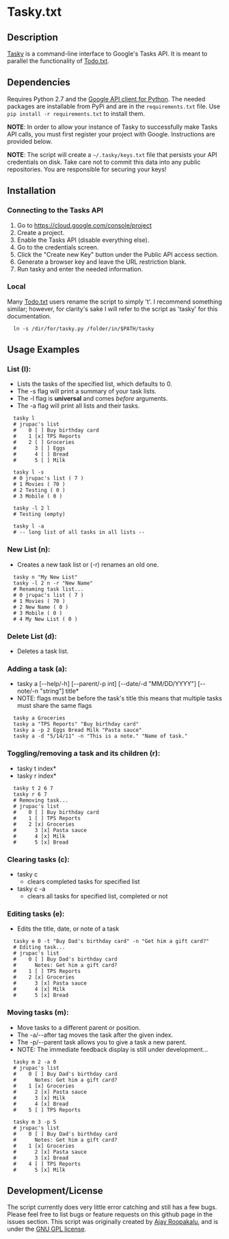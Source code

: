 # Tasky.txt

## Description
[Tasky][tasky] is a command-line interface to Google's Tasks API. It is meant to parallel the functionality of [Todo.txt][todotxt].

## Dependencies
Requires Python 2.7 and the [Google API client for Python](http://code.google.com/p/google-api-python-client/).
The needed packages are installable from PyPi and are in the `requirements.txt` file. Use `pip install -r requirements.txt` to install them.

**NOTE**: In order to allow your instance of Tasky to successfully make Tasks API calls, you must first
register your project with Google. Instructions are provided below.

**NOTE**: The script will create a `~/.tasky/keys.txt` file that persists your API credentials
on disk. Take care not to commit this data into any public repositories. You are responsible for securing your keys!

## Installation

### Connecting to the Tasks API
1. Go to https://cloud.google.com/console/project
2. Create a project.
3. Enable the Tasks API (disable everything else).
4. Go to the credentials screen.
5. Click the "Create new Key" button under the Public API access section.
6. Generate a browser key and leave the URL restriction blank.
7. Run tasky and enter the needed information.

### Local
Many [Todo.txt][todotxt] users rename the script to simply 't'. I recommend something similar; however, for clarity's sake I will refer to the script as 'tasky' for this documentation.

      ln -s /dir/for/tasky.py /folder/in/$PATH/tasky

## Usage Examples

### List (l):
   * Lists the tasks of the specified list, which defaults to 0.
   * The -s flag will print a summary of your task lists.
   * The -l flag is **universal** and comes _before_ arguments.
   * The -a flag will print all lists and their tasks.

>
      tasky l
      # jrupac's list
      #    0 [ ] Buy birthday card
      #    1 [x] TPS Reports
      #    2 [ ] Groceries
      #      3 [ ] Eggs
      #      4 [ ] Bread
      #      5 [ ] Milk

>
      tasky l -s
      # 0 jrupac's list ( 7 )
      # 1 Movies ( 70 )
      # 2 Testing ( 0 )
      # 3 Mobile ( 0 )

>
      tasky -l 2 l
      # Testing (empty)


>
      tasky l -a
      # -- long list of all tasks in all lists --

### New List (n):
   * Creates a new task list or (-r) renames an old one.

>
      tasky n "My New List"
      tasky -l 2 n -r "New Name"
      # Renaming task list...
      # 0 jrupac's list ( 7 )
      # 1 Movies ( 70 )
      # 2 New Name ( 0 )
      # 3 Mobile ( 0 )
      # 4 My New List ( 0 )

### Delete List (d):
   * Deletes a task list.

### Adding a task (a):
   * tasky a [--help/-h] [--parent/-p int] [--date/-d "MM/DD/YYYY"] [--note/-n "string"] title\*
   * NOTE: flags must be before the task's title this means that multiple tasks must share the same flags

>
      tasky a Groceries
      tasky a "TPS Reports" "Buy birthday card"
      tasky a -p 2 Eggs Bread Milk "Pasta sauce"
      tasky a -d "5/14/11" -n "This is a note." "Name of task."

### Toggling/removing a task and its children (r):
   * tasky t index\*
   * tasky r index\*

>
      tasky t 2 6 7
      tasky r 6 7
      # Removing task...
      # jrupac's list
      #    0 [ ] Buy birthday card
      #    1 [ ] TPS Reports
      #    2 [x] Groceries
      #      3 [x] Pasta sauce
      #      4 [x] Milk
      #      5 [x] Bread

### Clearing tasks (c):
   * tasky c
      - clears completed tasks for specified list
   * tasky c -a
      - clears all tasks for specified list, completed or not

### Editing tasks (e):
   * Edits the title, date, or note of a task

>
      tasky e 0 -t "Buy Dad's birthday card" -n "Get him a gift card?"
      # Editing task...
      # jrupac's list
      #    0 [ ] Buy Dad's birthday card
      #      Notes: Get him a gift card?
      #    1 [ ] TPS Reports
      #    2 [x] Groceries
      #      3 [x] Pasta sauce
      #      4 [x] Milk
      #      5 [x] Bread

### Moving tasks (m):
   * Move tasks to a different parent or position.
   * The -a/--after tag moves the task after the given index.
   * The -p/--parent task allows you to give a task a new parent.
   * NOTE: The immediate feedback display is still under development...

>
      tasky m 2 -a 0
      # jrupac's list
      #    0 [ ] Buy Dad's birthday card
      #      Notes: Get him a gift card?
      #    1 [x] Groceries
      #      2 [x] Pasta sauce
      #      3 [x] Milk
      #      4 [x] Bread
      #    5 [ ] TPS Reports

>
      tasky m 3 -p 5
      # jrupac's list
      #    0 [ ] Buy Dad's birthday card
      #      Notes: Get him a gift card?
      #    1 [x] Groceries
      #      2 [x] Pasta sauce
      #      3 [x] Bread
      #    4 [ ] TPS Reports
      #      5 [x] Milk

## Development/License
The script currently does very little error catching and still has a few bugs. Please feel free to list bugs or feature requests on this github page in the issues section. This script was originally created by [Ajay Roopakalu](https://github.com/jrupac/tasky), and is under the [GNU GPL license](http://www.gnu.org/licenses/gpl.txt).

   [tasky]: https://github.com/jrupac/tasky
   [todotxt]: http://todotxt.com/

